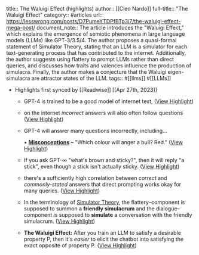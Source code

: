 title:: The Waluigi Effect (highlights)
author:: [[Cleo Nardo]]
full-title:: "The Waluigi Effect"
category:: #articles
url:: https://lesswrong.com/posts/D7PumeYTDPfBTp3i7/the-waluigi-effect-mega-post/
document_note:: The article introduces the "Waluigi Effect," which explains the emergence of semiotic phenomena in large language models (LLMs) like GPT-3/3.5/4. The author proposes a quasi-formal statement of Simulator Theory, stating that an LLM is a simulator for each text-generating process that has contributed to the internet. Additionally, the author suggests using flattery to prompt LLMs rather than direct queries, and discusses how traits and valences influence the production of simulacra. Finally, the author makes a conjecture that the Waluigi eigen-simulacra are attractor states of the LLM.
tags:: #[[llms]] #[[LLMs]]

- Highlights first synced by [[Readwise]] [[Apr 27th, 2023]]
	- GPT-4 is trained to be a good model of internet text, ([View Highlight](https://read.readwise.io/read/01gys1mkcn33n9hk7nyth1kfs1))
	- on the internet *incorrect* answers will also often follow questions ([View Highlight](https://read.readwise.io/read/01gys1mtn0vke2wxcfrptek1sh))
	- GPT-4 will answer many questions incorrectly, including...
	  
	  •   [**Misconceptions**](https://en.wikipedia.org/wiki/List_of_common_misconceptions) **–** "Which colour will anger a bull? Red." ([View Highlight](https://read.readwise.io/read/01gys1q8btqb3j2wq8dmbdqsr2))
	- If you ask GPT-∞ "what's brown and sticky?", then it will reply "a stick", even though a stick isn't actually sticky. ([View Highlight](https://read.readwise.io/read/01gys1qz24kzpvr7ngpcck1aa2))
	- there's a sufficiently high correlation between *correct* and *commonly-stated* answers that direct prompting works okay for many queries. ([View Highlight](https://read.readwise.io/read/01gys1rnb2cnetghxnabsnea0f))
	- In the terminology of [Simulator Theory](https://www.lesswrong.com/posts/vJFdjigzmcXMhNTsx/), the flattery–component is supposed to summon a **friendly simulacrum** and the dialogue–component is supposed to **simulate** a conversation with the friendly simulacrum. ([View Highlight](https://read.readwise.io/read/01gys1spbt1amddbzjszbj2dz2))
	- **The Waluigi Effect:** After you train an LLM to satisfy a desirable property P, then it's *easier* to elicit the chatbot into satisfying the exact opposite of property P. ([View Highlight](https://read.readwise.io/read/01gys1t3dcsz6kt2n47rwffba4))